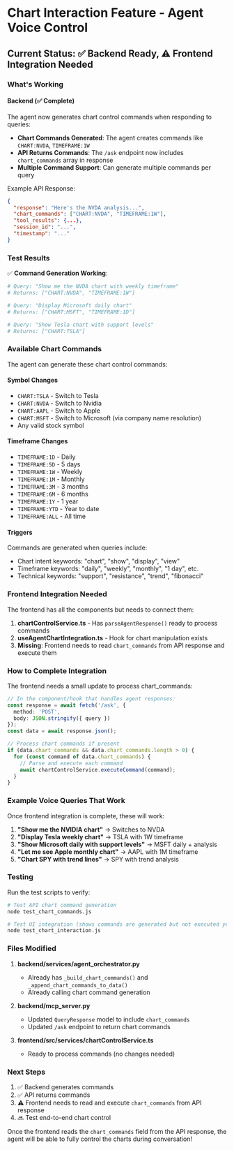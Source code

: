 # Chart Interaction Feature - Agent Voice Control

## Current Status: ✅ Backend Ready, ⚠️ Frontend Integration Needed

### What's Working

#### Backend (✅ Complete)
The agent now generates chart control commands when responding to queries:

- **Chart Commands Generated**: The agent creates commands like `CHART:NVDA`, `TIMEFRAME:1W`
- **API Returns Commands**: The `/ask` endpoint now includes `chart_commands` array in response
- **Multiple Command Support**: Can generate multiple commands per query

Example API Response:
```json
{
  "response": "Here's the NVDA analysis...",
  "chart_commands": ["CHART:NVDA", "TIMEFRAME:1W"],
  "tool_results": {...},
  "session_id": "...",
  "timestamp": "..."
}
```

### Test Results

✅ **Command Generation Working**:
```bash
# Query: "Show me the NVDA chart with weekly timeframe"
# Returns: ["CHART:NVDA", "TIMEFRAME:1W"]

# Query: "Display Microsoft daily chart"  
# Returns: ["CHART:MSFT", "TIMEFRAME:1D"]

# Query: "Show Tesla chart with support levels"
# Returns: ["CHART:TSLA"]
```

### Available Chart Commands

The agent can generate these chart control commands:

#### Symbol Changes
- `CHART:TSLA` - Switch to Tesla
- `CHART:NVDA` - Switch to Nvidia
- `CHART:AAPL` - Switch to Apple
- `CHART:MSFT` - Switch to Microsoft (via company name resolution)
- Any valid stock symbol

#### Timeframe Changes
- `TIMEFRAME:1D` - Daily
- `TIMEFRAME:5D` - 5 days
- `TIMEFRAME:1W` - Weekly
- `TIMEFRAME:1M` - Monthly
- `TIMEFRAME:3M` - 3 months
- `TIMEFRAME:6M` - 6 months
- `TIMEFRAME:1Y` - 1 year
- `TIMEFRAME:YTD` - Year to date
- `TIMEFRAME:ALL` - All time

#### Triggers
Commands are generated when queries include:
- Chart intent keywords: "chart", "show", "display", "view"
- Timeframe keywords: "daily", "weekly", "monthly", "1 day", etc.
- Technical keywords: "support", "resistance", "trend", "fibonacci"

### Frontend Integration Needed

The frontend has all the components but needs to connect them:

1. **chartControlService.ts** - Has `parseAgentResponse()` ready to process commands
2. **useAgentChartIntegration.ts** - Hook for chart manipulation exists
3. **Missing**: Frontend needs to read `chart_commands` from API response and execute them

### How to Complete Integration

The frontend needs a small update to process chart_commands:

```typescript
// In the component/hook that handles agent responses:
const response = await fetch('/ask', {
  method: 'POST',
  body: JSON.stringify({ query })
});
const data = await response.json();

// Process chart commands if present
if (data.chart_commands && data.chart_commands.length > 0) {
  for (const command of data.chart_commands) {
    // Parse and execute each command
    await chartControlService.executeCommand(command);
  }
}
```

### Example Voice Queries That Work

Once frontend integration is complete, these will work:

1. **"Show me the NVIDIA chart"** → Switches to NVDA
2. **"Display Tesla weekly chart"** → TSLA with 1W timeframe
3. **"Show Microsoft daily with support levels"** → MSFT daily + analysis
4. **"Let me see Apple monthly chart"** → AAPL with 1M timeframe
5. **"Chart SPY with trend lines"** → SPY with trend analysis

### Testing

Run the test scripts to verify:

```bash
# Test API chart command generation
node test_chart_commands.js

# Test UI integration (shows commands are generated but not executed yet)
node test_chart_interaction.js
```

### Files Modified

1. **backend/services/agent_orchestrator.py**
   - Already has `_build_chart_commands()` and `_append_chart_commands_to_data()`
   - Already calling chart command generation

2. **backend/mcp_server.py**
   - Updated `QueryResponse` model to include `chart_commands`
   - Updated `/ask` endpoint to return chart commands

3. **frontend/src/services/chartControlService.ts**
   - Ready to process commands (no changes needed)

### Next Steps

1. ✅ Backend generates commands
2. ✅ API returns commands
3. ⚠️ Frontend needs to read and execute `chart_commands` from API response
4. 🔜 Test end-to-end chart control

Once the frontend reads the `chart_commands` field from the API response, the agent will be able to fully control the charts during conversation!